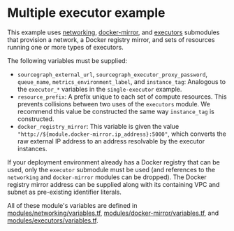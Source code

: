 # Multiple executor example

This example uses [networking](https://registry.terraform.io/modules/sourcegraph/executors/aws/5.11.0/submodules/networking), [docker-mirror](https://registry.terraform.io/modules/sourcegraph/executors/aws/5.11.0/submodules/docker-mirror), and [executors](https://registry.terraform.io/modules/sourcegraph/executors/aws/5.11.0/submodules/executors) submodules that provision a network, a Docker registry mirror, and sets of resources running one or more types of executors.

The following variables must be supplied:

- `sourcegraph_external_url`, `sourcegraph_executor_proxy_password`, `queue_name`, `metrics_environment_label`, and `instance_tag`: Analogous to the `executor_*` variables in the `single-executor` example.
- `resource_prefix`: A prefix unique to each set of compute resources. This prevents collisions between two uses of the `executors` module. We recommend this value be constructed the same way `instance_tag` is constructed.
- `docker_registry_mirror`: This variable is given the value `"http://${module.docker-mirror.ip_address}:5000"`, which converts the raw external IP address to an address resolvable by the executor instances.

If your deployment environment already has a Docker registry that can be used, only the `executor` submodule must be used (and references to the `networking` and `docker-mirror` modules can be dropped). The Docker registry mirror address can be supplied along with its containing VPC and subnet as pre-existing identifier literals.

All of these module's variables are defined in [modules/networking/variables.tf](https://github.com/sourcegraph/terraform-aws-executors/blob/v5.11.0/modules/networking/variables.tf), [modules/docker-mirror/variables.tf](https://github.com/sourcegraph/terraform-aws-executors/blob/v5.11.0/modules/docker-mirror/variables.tf), and [modules/executors/variables.tf](https://github.com/sourcegraph/terraform-aws-executors/blob/v5.11.0/modules/executors/variables.tf).